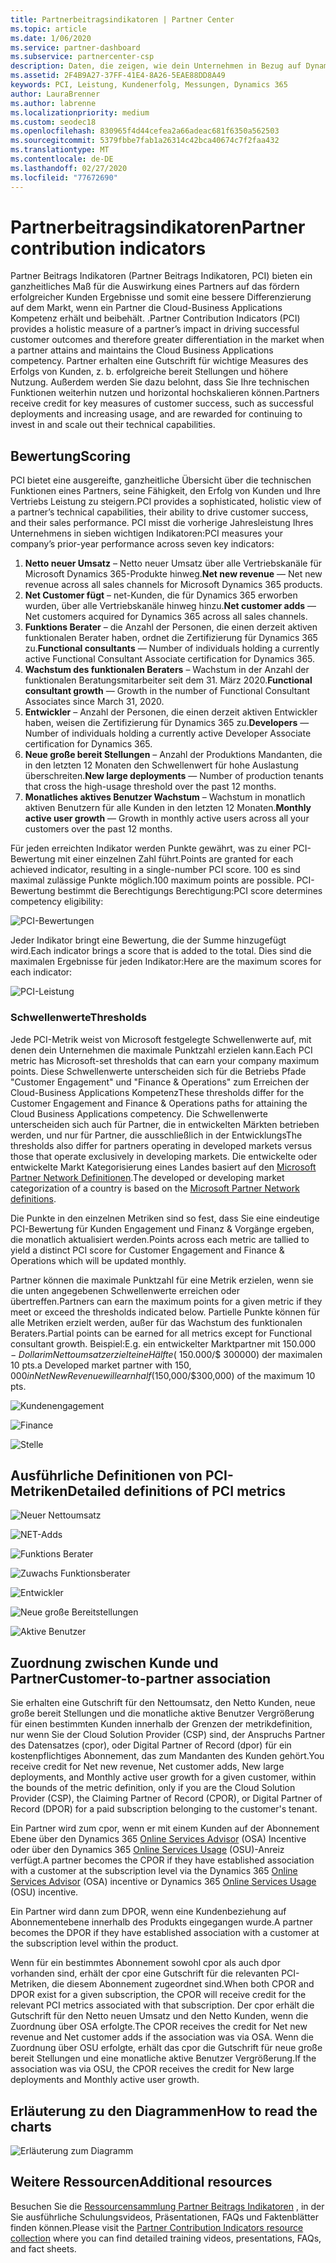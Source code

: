 ```yaml
---
title: Partnerbeitragsindikatoren | Partner Center
ms.topic: article
ms.date: 1/06/2020
ms.service: partner-dashboard
ms.subservice: partnercenter-csp
description: Daten, die zeigen, wie dein Unternehmen in Bezug auf Dynamics 365 Customer Engagement oder Dynamics 365 Finance and Operations abschneidet.
ms.assetid: 2F4B9A27-37FF-41E4-8A26-5EAE88DD8A49
keywords: PCI, Leistung, Kundenerfolg, Messungen, Dynamics 365
author: LauraBrenner
ms.author: labrenne
ms.localizationpriority: medium
ms.custom: seodec18
ms.openlocfilehash: 830965f4d44cefea2a66adeac681f6350a562503
ms.sourcegitcommit: 5379fbbe7fab1a26314c42bca40674c7f2faa432
ms.translationtype: MT
ms.contentlocale: de-DE
ms.lasthandoff: 02/27/2020
ms.locfileid: "77672690"
---
```

# <a name="partner-contribution-indicators"></a><span data-ttu-id="776d9-104">Partnerbeitragsindikatoren</span><span class="sxs-lookup"><span data-stu-id="776d9-104">Partner contribution indicators</span></span>

<span data-ttu-id="776d9-105">Partner Beitrags Indikatoren (Partner Beitrags Indikatoren, PCI) bieten ein ganzheitliches Maß für die Auswirkung eines Partners auf das fördern erfolgreicher Kunden Ergebnisse und somit eine bessere Differenzierung auf dem Markt, wenn ein Partner die Cloud-Business Applications Kompetenz erhält und beibehält. .</span><span class="sxs-lookup"><span data-stu-id="776d9-105">Partner Contribution Indicators (PCI) provides a holistic measure of a partner’s impact in driving successful customer outcomes and therefore greater differentiation in the market when a partner attains and maintains the Cloud Business Applications competency.</span></span> <span data-ttu-id="776d9-106">Partner erhalten eine Gutschrift für wichtige Measures des Erfolgs von Kunden, z. b. erfolgreiche bereit Stellungen und höhere Nutzung. Außerdem werden Sie dazu belohnt, dass Sie Ihre technischen Funktionen weiterhin nutzen und horizontal hochskalieren können.</span><span class="sxs-lookup"><span data-stu-id="776d9-106">Partners receive credit for key measures of customer success, such as successful deployments and increasing usage, and are rewarded for continuing to invest in and scale out their technical capabilities.</span></span>

## <a name="scoring"></a><span data-ttu-id="776d9-107">Bewertung</span><span class="sxs-lookup"><span data-stu-id="776d9-107">Scoring</span></span>

<span data-ttu-id="776d9-108">PCI bietet eine ausgereifte, ganzheitliche Übersicht über die technischen Funktionen eines Partners, seine Fähigkeit, den Erfolg von Kunden und Ihre Vertriebs Leistung zu steigern.</span><span class="sxs-lookup"><span data-stu-id="776d9-108">PCI provides a sophisticated, holistic view of a partner’s technical capabilities, their ability to drive customer success, and their sales performance.</span></span> <span data-ttu-id="776d9-109">PCI misst die vorherige Jahresleistung Ihres Unternehmens in sieben wichtigen Indikatoren:</span><span class="sxs-lookup"><span data-stu-id="776d9-109">PCI measures your company’s prior-year performance across seven key indicators:</span></span>

1. <span data-ttu-id="776d9-110">**Netto neuer Umsatz** – Netto neuer Umsatz über alle Vertriebskanäle für Microsoft Dynamics 365-Produkte hinweg.</span><span class="sxs-lookup"><span data-stu-id="776d9-110">**Net new revenue** — Net new revenue across all sales channels for Microsoft Dynamics 365 products.</span></span>
2. <span data-ttu-id="776d9-111">**Net Customer fügt** – net-Kunden, die für Dynamics 365 erworben wurden, über alle Vertriebskanäle hinweg hinzu.</span><span class="sxs-lookup"><span data-stu-id="776d9-111">**Net customer adds** — Net customers acquired for Dynamics 365 across all sales channels.</span></span>
3. <span data-ttu-id="776d9-112">**Funktions Berater** – die Anzahl der Personen, die einen derzeit aktiven funktionalen Berater haben, ordnet die Zertifizierung für Dynamics 365 zu.</span><span class="sxs-lookup"><span data-stu-id="776d9-112">**Functional consultants** — Number of individuals holding a currently active Functional Consultant Associate certification for Dynamics 365.</span></span>
4. <span data-ttu-id="776d9-113">**Wachstum des funktionalen Beraters** – Wachstum in der Anzahl der funktionalen Beratungsmitarbeiter seit dem 31. März 2020.</span><span class="sxs-lookup"><span data-stu-id="776d9-113">**Functional consultant growth** — Growth in the number of Functional Consultant Associates since March 31, 2020.</span></span>
5. <span data-ttu-id="776d9-114">**Entwickler** – Anzahl der Personen, die einen derzeit aktiven Entwickler haben, weisen die Zertifizierung für Dynamics 365 zu.</span><span class="sxs-lookup"><span data-stu-id="776d9-114">**Developers** — Number of individuals holding a currently active Developer Associate certification for Dynamics 365.</span></span>
6. <span data-ttu-id="776d9-115">**Neue große bereit Stellungen** – Anzahl der Produktions Mandanten, die in den letzten 12 Monaten den Schwellenwert für hohe Auslastung überschreiten.</span><span class="sxs-lookup"><span data-stu-id="776d9-115">**New large deployments** — Number of production tenants that cross the high-usage threshold over the past 12 months.</span></span>
7. <span data-ttu-id="776d9-116">**Monatliches aktives Benutzer Wachstum** – Wachstum in monatlich aktiven Benutzern für alle Kunden in den letzten 12 Monaten.</span><span class="sxs-lookup"><span data-stu-id="776d9-116">**Monthly active user growth** — Growth in monthly active users across all your customers over the past 12 months.</span></span>

<span data-ttu-id="776d9-117">Für jeden erreichten Indikator werden Punkte gewährt, was zu einer PCI-Bewertung mit einer einzelnen Zahl führt.</span><span class="sxs-lookup"><span data-stu-id="776d9-117">Points are granted for each achieved indicator, resulting in a single-number PCI score.</span></span> <span data-ttu-id="776d9-118">100 es sind maximal zulässige Punkte möglich.</span><span class="sxs-lookup"><span data-stu-id="776d9-118">100 maximum points are possible.</span></span> <span data-ttu-id="776d9-119">PCI-Bewertung bestimmt die Berechtigungs Berechtigung:</span><span class="sxs-lookup"><span data-stu-id="776d9-119">PCI score determines competency eligibility:</span></span>

![PCI-Bewertungen](images/pcinew1.png)

<span data-ttu-id="776d9-121">Jeder Indikator bringt eine Bewertung, die der Summe hinzugefügt wird.</span><span class="sxs-lookup"><span data-stu-id="776d9-121">Each indicator brings a score that is added to the total.</span></span> <span data-ttu-id="776d9-122">Dies sind die maximalen Ergebnisse für jeden Indikator:</span><span class="sxs-lookup"><span data-stu-id="776d9-122">Here are the maximum scores for each indicator:</span></span>

![PCI-Leistung](images/pci/perfnew.png)

### <a name="thresholds"></a><span data-ttu-id="776d9-124">Schwellenwerte</span><span class="sxs-lookup"><span data-stu-id="776d9-124">Thresholds</span></span>

<span data-ttu-id="776d9-125">Jede PCI-Metrik weist von Microsoft festgelegte Schwellenwerte auf, mit denen dein Unternehmen die maximale Punktzahl erzielen kann.</span><span class="sxs-lookup"><span data-stu-id="776d9-125">Each PCI metric has Microsoft-set thresholds that can earn your company maximum points.</span></span> <span data-ttu-id="776d9-126">Diese Schwellenwerte unterscheiden sich für die Betriebs Pfade "Customer Engagement" und "Finance & Operations" zum Erreichen der Cloud-Business Applications Kompetenz</span><span class="sxs-lookup"><span data-stu-id="776d9-126">These thresholds differ for the Customer Engagement and Finance & Operations paths for attaining the Cloud Business Applications competency.</span></span> <span data-ttu-id="776d9-127">Die Schwellenwerte unterscheiden sich auch für Partner, die in entwickelten Märkten betrieben werden, und nur für Partner, die ausschließlich in der Entwicklungs</span><span class="sxs-lookup"><span data-stu-id="776d9-127">The thresholds also differ for partners operating in developed markets versus those that operate exclusively in developing markets.</span></span>  <span data-ttu-id="776d9-128">Die entwickelte oder entwickelte Markt Kategorisierung eines Landes basiert auf den [Microsoft Partner Network Definitionen](https://assetsprod.microsoft.com/mpn/mpn-developed-and-developing-countries.pdf).</span><span class="sxs-lookup"><span data-stu-id="776d9-128">The developed or developing market categorization of a country is based on the [Microsoft Partner Network definitions](https://assetsprod.microsoft.com/mpn/mpn-developed-and-developing-countries.pdf).</span></span>

<span data-ttu-id="776d9-129">Die Punkte in den einzelnen Metriken sind so fest, dass Sie eine eindeutige PCI-Bewertung für Kunden Engagement und Finanz & Vorgänge ergeben, die monatlich aktualisiert werden.</span><span class="sxs-lookup"><span data-stu-id="776d9-129">Points across each metric are tallied to yield a distinct PCI score for Customer Engagement and Finance & Operations which will be updated monthly.</span></span>

<span data-ttu-id="776d9-130">Partner können die maximale Punktzahl für eine Metrik erzielen, wenn sie die unten angegebenen Schwellenwerte erreichen oder übertreffen.</span><span class="sxs-lookup"><span data-stu-id="776d9-130">Partners can earn the maximum points for a given metric if they meet or exceed the thresholds indicated below.</span></span> <span data-ttu-id="776d9-131">Partielle Punkte können für alle Metriken erzielt werden, außer für das Wachstum des funktionalen Beraters.</span><span class="sxs-lookup"><span data-stu-id="776d9-131">Partial points can be earned for all metrics except for Functional consultant growth.</span></span> <span data-ttu-id="776d9-132">Beispiel:</span><span class="sxs-lookup"><span data-stu-id="776d9-132">E.g.</span></span> <span data-ttu-id="776d9-133">ein entwickelter Marktpartner mit $150.000-Dollar im Nettoumsatz erzielt eine Hälfte ($ 150.000/$ 300000) der maximalen 10 pts.</span><span class="sxs-lookup"><span data-stu-id="776d9-133">a Developed market partner with $150,000 in Net New Revenue will earn half ($150,000/$300,000) of the maximum 10 pts.</span></span> 

![Kundenengagement](images/pci/custengagethresh.png)

![Finance](images/pci/table_2.png
)

![Stelle](images/pci/table_3.png)

## <a name="detailed-definitions-of-pci-metrics"></a><span data-ttu-id="776d9-137">Ausführliche Definitionen von PCI-Metriken</span><span class="sxs-lookup"><span data-stu-id="776d9-137">Detailed definitions of PCI metrics</span></span>

![Neuer Nettoumsatz](images/pci/netnewrevenue.png)

![NET-Adds](images/pci/netadds.png)

![Funktions Berater](images/pci/funcconsult.png)

![Zuwachs Funktionsberater](images/pci/funcgrowth2.png)

![Entwickler](images/pci/developers.png) 

![Neue große Bereitstellungen](images/pci/largedeploy.png) 

![Aktive Benutzer](images/pci/activeusers.png)



## <a name="customer-to-partner-association"></a><span data-ttu-id="776d9-145">Zuordnung zwischen Kunde und Partner</span><span class="sxs-lookup"><span data-stu-id="776d9-145">Customer-to-partner association</span></span>

<span data-ttu-id="776d9-146">Sie erhalten eine Gutschrift für den Nettoumsatz, den Netto Kunden, neue große bereit Stellungen und die monatliche aktive Benutzer Vergrößerung für einen bestimmten Kunden innerhalb der Grenzen der metrikdefinition, nur wenn Sie der Cloud Solution Provider (CSP) sind, der Anspruchs Partner des Datensatzes (cpor), oder Digital Partner of Record (dpor) für ein kostenpflichtiges Abonnement, das zum Mandanten des Kunden gehört.</span><span class="sxs-lookup"><span data-stu-id="776d9-146">You receive credit for Net new revenue, Net customer adds, New large deployments, and Monthly active user growth for a given customer, within the bounds of the metric definition, only if you are the Cloud Solution Provider (CSP), the Claiming Partner of Record (CPOR), or Digital Partner of Record (DPOR) for a paid subscription belonging to the customer's tenant.</span></span>

<span data-ttu-id="776d9-147">Ein Partner wird zum cpor, wenn er mit einem Kunden auf der Abonnement Ebene über den Dynamics 365 [Online Services Advisor](https://support.microsoft.com/en-us/help/4501560/online-services-advisor-osa-sell-incentives-faq) (OSA) Incentive oder über den Dynamics 365 [Online Services Usage](https://support.microsoft.com/en-us/help/4489988/online-services-usage-osu-incentives-faq) (OSU)-Anreiz verfügt.</span><span class="sxs-lookup"><span data-stu-id="776d9-147">A partner becomes the CPOR if they have established association with a customer at the subscription level via the Dynamics 365 [Online Services Advisor](https://support.microsoft.com/en-us/help/4501560/online-services-advisor-osa-sell-incentives-faq) (OSA) incentive or Dynamics 365 [Online Services Usage](https://support.microsoft.com/en-us/help/4489988/online-services-usage-osu-incentives-faq) (OSU) incentive.</span></span>

<span data-ttu-id="776d9-148">Ein Partner wird dann zum DPOR, wenn eine Kundenbeziehung auf Abonnementebene innerhalb des Produkts eingegangen wurde.</span><span class="sxs-lookup"><span data-stu-id="776d9-148">A partner becomes the DPOR if they have established association with a customer at the subscription level within the product.</span></span>

<span data-ttu-id="776d9-149">Wenn für ein bestimmtes Abonnement sowohl cpor als auch dpor vorhanden sind, erhält der cpor eine Gutschrift für die relevanten PCI-Metriken, die diesem Abonnement zugeordnet sind.</span><span class="sxs-lookup"><span data-stu-id="776d9-149">When both CPOR and DPOR exist for a given subscription, the CPOR will receive credit for the relevant PCI metrics associated with that subscription.</span></span> <span data-ttu-id="776d9-150">Der cpor erhält die Gutschrift für den Netto neuen Umsatz und den Netto Kunden, wenn die Zuordnung über OSA erfolgte.</span><span class="sxs-lookup"><span data-stu-id="776d9-150">The CPOR receives the credit for Net new revenue and Net customer adds if the association was via OSA.</span></span> <span data-ttu-id="776d9-151">Wenn die Zuordnung über OSU erfolgte, erhält das cpor die Gutschrift für neue große bereit Stellungen und eine monatliche aktive Benutzer Vergrößerung.</span><span class="sxs-lookup"><span data-stu-id="776d9-151">If the association was via OSU, the CPOR receives the credit for New large deployments and Monthly active user growth.</span></span> 

## <a name="how-to-read-the-charts"></a><span data-ttu-id="776d9-152">Erläuterung zu den Diagrammen</span><span class="sxs-lookup"><span data-stu-id="776d9-152">How to read the charts</span></span>

![Erläuterung zum Diagramm](images/pci/howto.png)

## <a name="additional-resources"></a><span data-ttu-id="776d9-154">Weitere Ressourcen</span><span class="sxs-lookup"><span data-stu-id="776d9-154">Additional resources</span></span>

<span data-ttu-id="776d9-155">Besuchen Sie die [Ressourcensammlung Partner Beitrags Indikatoren](https://aka.ms/pcilearn) , in der Sie ausführliche Schulungsvideos, Präsentationen, FAQs und Faktenblätter finden können.</span><span class="sxs-lookup"><span data-stu-id="776d9-155">Please visit the [Partner Contribution Indicators resource collection](https://aka.ms/pcilearn) where you can find detailed training videos, presentations, FAQs, and fact sheets.</span></span> 




